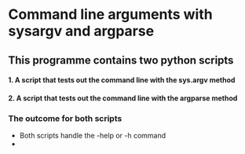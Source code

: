 # Command line arguments with sysargv and argparse 
## This programme contains two python scripts
#### 1. A script that tests out the command line with the sys.argv method
#### 2. A script that tests out the command line with the argparse method

### The outcome for both scripts
* Both scripts handle the -help or -h command
* 